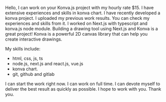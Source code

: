 Hello, I can work on your Konva.js project with my hourly rate $15. I have extensive experiences and skills in konva chart. I have recently developed a konva project. I uploaded my previous work results. You can check my experiences and skills from it.
I worked on Next.js with typescript and konva.js node module. Building a drawing tool using Next.js and Konva is a great project! Konva is a powerful 2D canvas library that can help you create interactive drawings. 

My skills include:
- html, css, js, ts
- node.js, next.js and react.js, vue.js
- konva chart.
- git, github and gitlab

I can start the work right now. I can work on full time. I can devote myself to deliver the best result as quickly as possible. I hope to work with you.
Thank you.